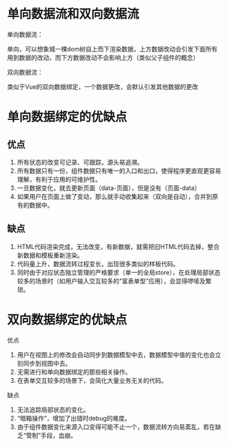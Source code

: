 # 单向数据流和双向数据流

单向数据流：

单向，可以想象城一棵dom树自上而下渲染数据，上方数据改动会引发下面所有用到数据的改动，而下方数据改动不会影响上方（类似父子组件的概念）

双向数据流：

类似于Vue的双向数据绑定，一个数据更改，会默认引发其他数据的更改


# 单向数据绑定的优缺点

## 优点

1. 所有状态的改变可记录、可跟踪，源头易追溯。
2. 所有数据只有一份，组件数据只有唯一的入口和出口，使得程序更直观更容易理解，有利于应用的可维护性。
3. 一旦数据变化，就去更新页面（data-页面），但是没有（页面-data）
4. 如果用户在页面上做了变动，那么就手动收集起来（双向是自动），合并到原有的数据中。

## 缺点

1. HTML代码渲染完成，无法改变，有新数据，就需把旧HTML代码去掉，整合新数据和模板重新渲染。
2. 代码量上升，数据流转过程变长，出现很多类似的样板代码。
3. 同时由于对应状态独立管理的严格要求（单一的全局store），在处理局部状态较多的场景时（如用户输入交互较多的“富表单型”应用），会显得啰嗦及繁琐。

# 双向数据绑定的优缺点

优点
1. 用户在视图上的修改会自动同步到数据模型中去，数据模型中值的变化也会立刻同步到视图中去。
2. 无需进行和单向数据绑定的那些相关操作。
3. 在表单交互较多的场景下，会简化大量业务无关的代码。

缺点

1. 无法追踪局部状态的变化。
2. “暗箱操作”，增加了出错时debug的难度。
3. 由于组件数据变化来源入口变得可能不止一个，数据流转方向易紊乱，若在缺乏“管制”手段，血崩。

